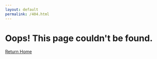 ```yaml
---
layout: default
permalink: /404.html
---
```


# Oops! This page couldn't be found.


[Return Home](http://128keaton.com)
